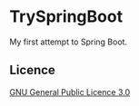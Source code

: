 # TrySpringBoot

My first attempt to Spring Boot.

## Licence

[GNU General Public Licence 3.0](LICENSE)
